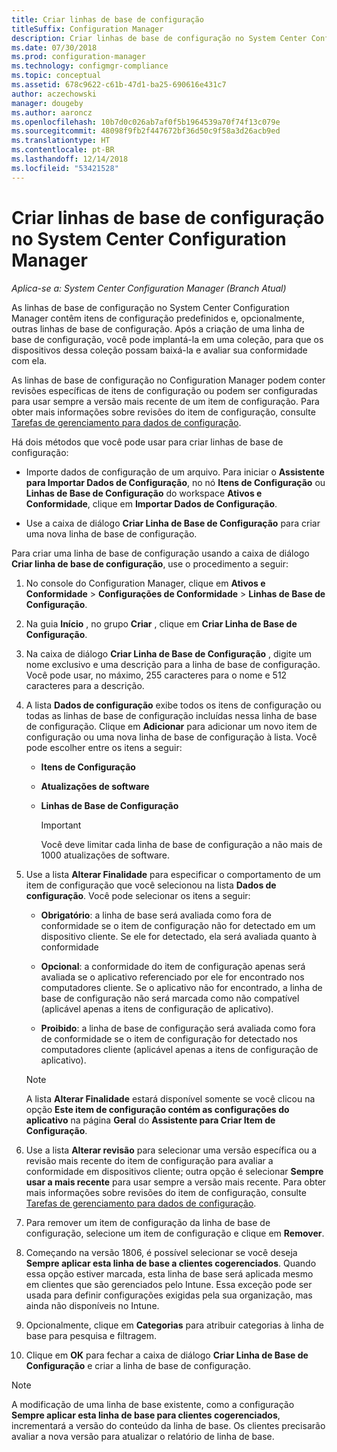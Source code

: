 ```yaml
---
title: Criar linhas de base de configuração
titleSuffix: Configuration Manager
description: Criar linhas de base de configuração no System Center Configuration Manager que podem ser implantadas para uma coleção.
ms.date: 07/30/2018
ms.prod: configuration-manager
ms.technology: configmgr-compliance
ms.topic: conceptual
ms.assetid: 678c9622-c61b-47d1-ba25-690616e431c7
author: aczechowski
manager: dougeby
ms.author: aaroncz
ms.openlocfilehash: 10b7d0c026ab7af0f5b1964539a70f74f13c079e
ms.sourcegitcommit: 48098f9fb2f447672bf36d50c9f58a3d26acb9ed
ms.translationtype: HT
ms.contentlocale: pt-BR
ms.lasthandoff: 12/14/2018
ms.locfileid: "53421528"
---
```

# <a name="create-configuration-baselines-in-system-center-configuration-manager"></a>Criar linhas de base de configuração no System Center Configuration Manager

*Aplica-se a: System Center Configuration Manager (Branch Atual)*


As linhas de base de configuração no System Center Configuration Manager contêm itens de configuração predefinidos e, opcionalmente, outras linhas de base de configuração. Após a criação de uma linha de base de configuração, você pode implantá-la em uma coleção, para que os dispositivos dessa coleção possam baixá-la e avaliar sua conformidade com ela.  

 As linhas de base de configuração no Configuration Manager podem conter revisões específicas de itens de configuração ou podem ser configuradas para usar sempre a versão mais recente de um item de configuração. Para obter mais informações sobre revisões do item de configuração, consulte [Tarefas de gerenciamento para dados de configuração](../../compliance/deploy-use/management-tasks-for-configuration-data.md).  

 Há dois métodos que você pode usar para criar linhas de base de configuração:  

-   Importe dados de configuração de um arquivo. Para iniciar o **Assistente para Importar Dados de Configuração**, no nó **Itens de Configuração** ou **Linhas de Base de Configuração** do workspace **Ativos e Conformidade**, clique em **Importar Dados de Configuração**.  

-   Use a caixa de diálogo **Criar Linha de Base de Configuração** para criar uma nova linha de base de configuração.  

Para criar uma linha de base de configuração usando a caixa de diálogo **Criar linha de base de configuração**, use o procedimento a seguir:  

1. No console do Configuration Manager, clique em **Ativos e Conformidade** > **Configurações de Conformidade** > **Linhas de Base de Configuração**.  

2. Na guia **Início** , no grupo **Criar** , clique em **Criar Linha de Base de Configuração**.  

3. Na caixa de diálogo **Criar Linha de Base de Configuração** , digite um nome exclusivo e uma descrição para a linha de base de configuração. Você pode usar, no máximo, 255 caracteres para o nome e 512 caracteres para a descrição.  

4. A lista **Dados de configuração** exibe todos os itens de configuração ou todas as linhas de base de configuração incluídas nessa linha de base de configuração. Clique em **Adicionar** para adicionar um novo item de configuração ou uma nova linha de base de configuração à lista. Você pode escolher entre os itens a seguir:  

   - **Itens de Configuração**  

   - **Atualizações de software**  

   - **Linhas de Base de Configuração**  
     > [!IMPORTANT]
     > Você deve limitar cada linha de base de configuração a não mais de 1000 atualizações de software.
5. Use a lista **Alterar Finalidade** para especificar o comportamento de um item de configuração que você selecionou na lista **Dados de configuração**. Você pode selecionar os itens a seguir:  

   -   **Obrigatório**: a linha de base será avaliada como fora de conformidade se o item de configuração não for detectado em um dispositivo cliente. Se ele for detectado, ela será avaliada quanto à conformidade  

   -   **Opcional**: a conformidade do item de configuração apenas será avaliada se o aplicativo referenciado por ele for encontrado nos computadores cliente. Se o aplicativo não for encontrado, a linha de base de configuração não será marcada como não compatível (aplicável apenas a itens de configuração de aplicativo).  

   -   **Proibido**: a linha de base de configuração será avaliada como fora de conformidade se o item de configuração for detectado nos computadores cliente (aplicável apenas a itens de configuração de aplicativo).  

   > [!NOTE]
   >  A lista **Alterar Finalidade** estará disponível somente se você clicou na opção **Este item de configuração contém as configurações do aplicativo** na página **Geral** do **Assistente para Criar Item de Configuração**.  

6. Use a lista **Alterar revisão** para selecionar uma versão específica ou a revisão mais recente do item de configuração para avaliar a conformidade em dispositivos cliente; outra opção é selecionar **Sempre usar a mais recente** para usar sempre a versão mais recente. Para obter mais informações sobre revisões do item de configuração, consulte [Tarefas de gerenciamento para dados de configuração](../../compliance/deploy-use/management-tasks-for-configuration-data.md).  

7. Para remover um item de configuração da linha de base de configuração, selecione um item de configuração e clique em **Remover**.  

8. Começando na versão 1806, é possível selecionar se você deseja **Sempre aplicar esta linha de base a clientes cogerenciados**. Quando essa opção estiver marcada, esta linha de base será aplicada mesmo em clientes que são gerenciados pelo Intune.  Essa exceção pode ser usada para definir configurações exigidas pela sua organização, mas ainda não disponíveis no Intune. 

9. Opcionalmente, clique em **Categorias** para atribuir categorias à linha de base para pesquisa e filtragem. 

10. Clique em **OK** para fechar a caixa de diálogo **Criar Linha de Base de Configuração** e criar a linha de base de configuração.  

>[!NOTE]
> A modificação de uma linha de base existente, como a configuração **Sempre aplicar esta linha de base para clientes cogerenciados**, incrementará a versão do conteúdo da linha de base. Os clientes precisarão avaliar a nova versão para atualizar o relatório de linha de base. 